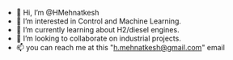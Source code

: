- 👋 Hi, I’m @HMehnatkesh
- 👀 I’m interested in Control and Machine Learning.
- 🌱 I’m currently learning about H2/diesel engines.
- 💞️ I’m looking to collaborate on industrial projects.
- 📫 you can reach me at this "h.mehnatkesh@gmail.com" email

<!---
HMehnatkesh/HMehnatkesh is a ✨ special ✨ repository because its `README.md` (this file) appears on your GitHub profile.
You can click the Preview link to take a look at your changes.
--->
